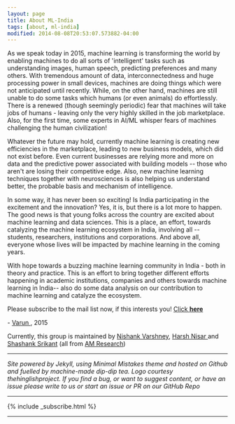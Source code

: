 ```yaml
---
layout: page
title: About ML-India
tags: [about, ml-india]
modified: 2014-08-08T20:53:07.573882-04:00
---
```


As we speak today in 2015, machine learning is transforming the world by enabling machines to do all sorts of 'intelligent' tasks such as understanding images, human speech, predicting preferences and many others. With tremendous amount of data, interconnectedness and huge processing power in small devices, machines are doing things which were not anticipated until recently. While, on the other hand, machines are still unable to do some tasks which humans (or even animals) do effortlessly. There is a renewed (though seemingly periodic) fear that machines will take jobs of humans - leaving only the very highly skilled in the job marketplace. Also, for the first time, some experts in AI/ML whisper fears of machines challenging the human civilization!

Whatever the future may hold, currently machine learning is creating new efficiencies in the marketplace, leading to new business models, which did not exist before. Even current businesses are relying more and more on data and the predictive power associated with building models -- those who aren't are losing their competitive edge. Also, new machine learning techniques together with neurosciences is also helping us understand better, the probable basis and mechanism of intelligence. 

In some way, it has never been so exciting! Is India participating in the excitement and the innovation? Yes, it is, but there is a lot more to happen. The good news is that young folks across the country are excited about machine learning and data sciences. This is a place, an effort, towards catalyzing the machine learning ecosystem in India, involving all -- students, researchers, institutions and corporations. And above all, everyone whose lives will be impacted by machine learning in the coming years.

With hope towards a buzzing machine learning community in India - both in theory and practice. This is an effort to bring together different efforts happening in academic institutions, companies and others towards machine learning in India-- also do some data analysis on our contribution to machine learning and catalyze the ecosystem.

Please subscribe to the mail list now, if this interests you! <a href="https://groups.google.com/forum/#!forum/ml-india/join">Click **here**</a>

\- <a href="https://www.linkedin.com/pub/varun-aggarwal/0/424/b74"> Varun </a>, 2015

Currently, this group is maintained by <a href='https://in.linkedin.com/in/nishankv'>Nishank Varshney</a>, <a href='https://in.linkedin.com/pub/harsh-nisar/88/475/b83'>Harsh Nisar </a> and <a href="https://www.linkedin.com/pub/shashank-srikant/25/aa1/965">Shashank Srikant</a> (all from <a href="http://research.aspiringminds.com">AM Research</a>)

---

*Site powered by Jekyll, using Minimal Mistakes theme and hosted on Github and fuelled by machine-made dip-dip tea. Logo courtesy thehinglishproject. If you find a bug, or want to suggest content, or have an issue please write to us or start an issue or PR on our GitHub Repo*

---

{% include _subscribe.html %}

---
